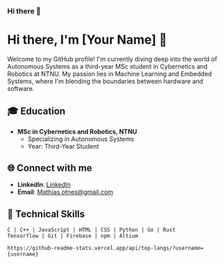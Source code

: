 ### Hi there 👋

# Hi there, I'm [Your Name] 👋

Welcome to my GitHub profile! I'm currently diving deep into the world of Autonomous Systems as a third-year MSc student in Cybernetics and Robotics at NTNU. My passion lies in Machine Learning and Embedded Systems, where I'm blending the boundaries between hardware and software.

## 🎓 Education
- **MSc in Cybernetics and Robotics, NTNU**
  - Specializing in Autonomous Systems
  - Year: Third-Year Student

## 🌐 Connect with me
- **LinkedIn**: [LinkedIn]([https://www.linkedin.com/in/yourlinkedin](https://www.linkedin.com/in/mathias-otnes-143912231/))
- **Email**: [Mathias.otnes@gmail.com](mailto:Mathias.otnes@gmail.com)

## 💼 Technical Skills
```plaintext
C | C++ | JavaScript | HTML | CSS | Python | Go | Rust
Tensorflow | Git | Firebase | npm | Altium

https://github-readme-stats.vercel.app/api/top-langs/?username={username}
